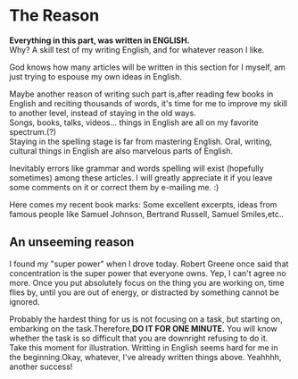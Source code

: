 # The Reason

**Everything in this part, was written in ENGLISH.**  
Why? A skill test of my writing English, and for whatever reason I like.  

God knows how many articles will be written in this section for I myself, am just trying to espouse my own ideas in English.

Maybe another reason of writing such part is,after reading few books in English and reciting thousands of words, it's time for me to improve my skill to another level, instead of staying in the old ways.  
Songs, books, talks, videos... things in English are all on my favorite spectrum.(?)  
Staying in the spelling stage is far from mastering English. Oral, writing, cultural things in English are also marvelous parts of English.  

Inevitably errors like grammar and words spelling will exist (hopefully sometimes) among these articles. I will greatly appreciate it if you leave some comments on it or correct them by e-mailing me. :)  

Here comes my recent book marks: Some excellent excerpts, ideas from famous people like Samuel Johnson, Bertrand Russell, Samuel Smiles,etc..


## An unseeming reason

I found my "super power" when I drove today. Robert Greene once said that concentration is the super power that everyone owns. Yep, I can't agree no more. Once you put absolutely focus on the thing you are working on, time flies by, until you are out of energy, or distracted by something cannot be ignored.  

Probably the hardest thing for us is not focusing on a task, but starting on, embarking on the task.Therefore,**DO IT FOR ONE MINUTE.** You will know whether the task is so difficult that you are downright refusing to do it.  
Take this moment for illustration. Writting in English seems hard for me in the beginning.Okay, whatever, I've already written things above. Yeahhhh, another success!